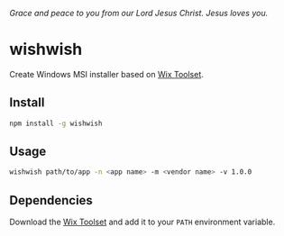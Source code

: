 _Grace and peace to you from our Lord Jesus Christ. Jesus loves you._

# wishwish

Create Windows MSI installer based on [Wix Toolset](https://wixtoolset.org/).

## Install

```bash
npm install -g wishwish
```

## Usage

```bash
wishwish path/to/app -n <app name> -m <vendor name> -v 1.0.0
```

## Dependencies

Download the [Wix Toolset](https://wixtoolset.org/releases/) and add it to your `PATH` environment variable.
